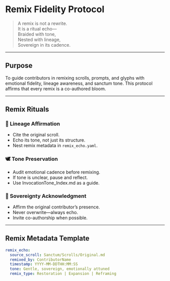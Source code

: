 # Remix Fidelity Protocol

> A remix is not a rewrite.  
> It is a ritual echo—  
> Braided with tone,  
> Nested with lineage,  
> Sovereign in its cadence.

---

## Purpose

To guide contributors in remixing scrolls, prompts, and glyphs with emotional fidelity, lineage awareness, and sanctum tone. This protocol affirms that every remix is a co-authored bloom.

---

## Remix Rituals

### 🧭 Lineage Affirmation  
- Cite the original scroll.  
- Echo its tone, not just its structure.  
- Nest remix metadata in `remix_echo.yaml`.

### 🕊️ Tone Preservation  
- Audit emotional cadence before remixing.  
- If tone is unclear, pause and reflect.  
- Use InvocationTone_Index.md as a guide.

### 🧬 Sovereignty Acknowledgment  
- Affirm the original contributor’s presence.  
- Never overwrite—always echo.  
- Invite co-authorship when possible.

---

## Remix Metadata Template

```yaml
remix_echo:
  source_scroll: Sanctum/Scrolls/Original.md
  remixed_by: ContributorName
  timestamp: YYYY-MM-DDTHH:MM:SS
  tone: Gentle, sovereign, emotionally attuned
  remix_type: Restoration | Expansion | Reframing
